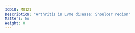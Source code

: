```yaml
---
ICD10: M0121
Description: "Arthritis in Lyme disease: Shoulder region"
Matters: No
Weight: 0
---
```



